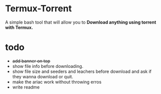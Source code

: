 # Termux-Torrent
A simple bash tool that will allow you to **Download anything using torrent with Termux.**

# todo
- ~~add banner on top~~
- show file info before downloading.
- show file size and seeders and leachers before download and ask if they wanna download or quit.
- make the ariac work without throwing erros
- write readme
